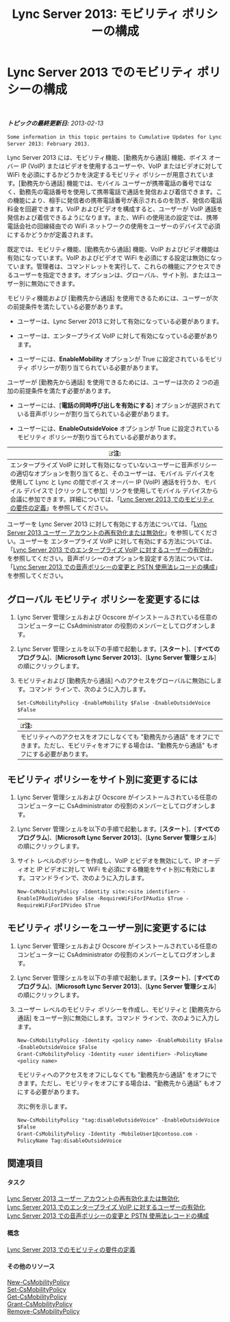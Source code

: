 ﻿---
title: 'Lync Server 2013: モビリティ ポリシーの構成'
TOCTitle: モビリティ ポリシーの構成
ms:assetid: 595536e0-9bb3-49a3-8d13-1a77351ebc62
ms:mtpsurl: https://technet.microsoft.com/ja-jp/library/Hh690018(v=OCS.15)
ms:contentKeyID: 48272164
ms.date: 05/19/2016
mtps_version: v=OCS.15
ms.translationtype: HT
---

# Lync Server 2013 でのモビリティ ポリシーの構成

 

_**トピックの最終更新日:** 2013-02-13_

    Some information in this topic pertains to Cumulative Updates for Lync Server 2013: February 2013.

Lync Server 2013 には、モビリティ機能、\[勤務先から通話\] 機能、ボイス オーバー IP (VoIP) またはビデオを使用するユーザーや、VoIP またはビデオに対して WiFi を必須にするかどうかを決定するモビリティ ポリシーが用意されています。\[勤務先から通話\] 機能では、モバイル ユーザーが携帯電話の番号ではなく、勤務先の電話番号を使用して携帯電話で通話を発信および着信できます。この機能により、相手に発信者の携帯電話番号が表示されるのを防ぎ、発信の電話料金を回避できます。VoIP およびビデオを構成すると、ユーザーが VoIP 通話を発信および着信できるようになります。また、WiFi の使用法の設定では、携帯電話会社の回線経由での WiFi ネットワークの使用をユーザーのデバイスで必須にするかどうかが定義されます。

既定では、モビリティ機能、\[勤務先から通話\] 機能、VoIP およびビデオ機能は有効になっています。VoIP およびビデオで WiFi を必須にする設定は無効になっています。管理者は、コマンドレットを実行して、これらの機能にアクセスできるユーザーを指定できます。オプションは、グローバル、サイト別、またはユーザー別に無効にできます。

モビリティ機能および \[勤務先から通話\] を使用できるためには、ユーザーが次の前提条件を満たしている必要があります。

  - ユーザーは、Lync Server 2013 に対して有効になっている必要があります。

  - ユーザーは、エンタープライズ VoIP に対して有効になっている必要があります。

  - ユーザーには、**EnableMobility** オプションが True に設定されているモビリティ ポリシーが割り当てられている必要があります。

ユーザーが \[勤務先から通話\] を使用できるためには、ユーザーは次の 2 つの追加の前提条件を満たす必要があります。

  - ユーザーには、\[**電話の同時呼び出しを有効にする**\] オプションが選択されている音声ポリシーが割り当てられている必要があります。

  - ユーザーには、**EnableOutsideVoice** オプションが True に設定されているモビリティ ポリシーが割り当てられている必要があります。

<table>
<thead>
<tr class="header">
<th><img src="images/Gg412781.note(OCS.15).gif" title="note" alt="note" />注:</th>
</tr>
</thead>
<tbody>
<tr class="odd">
<td>エンタープライズ VoIP に対して有効になっていないユーザーに音声ポリシーの適切なオプションを割り当てると、そのユーザーは、モバイル デバイスを使用して Lync と Lync の間でボイス オーバー IP (VoIP) 通話を行うか、モバイル デバイスで [クリックして参加] リンクを使用してモバイル デバイスから会議に参加できます。詳細については、「<a href="lync-server-2013-defining-your-mobility-requirements.md">Lync Server 2013 でのモビリティの要件の定義</a>」を参照してください。</td>
</tr>
</tbody>
</table>


ユーザーを Lync Server 2013 に対して有効にする方法については、「[Lync Server 2013 ユーザー アカウントの再有効化または無効化](lync-server-2013-disable-or-re-enable-user-account-for-lync-server.md)」を参照してください。ユーザーを エンタープライズ VoIP に対して有効にする方法については、「[Lync Server 2013 でのエンタープライズ VoIP に対するユーザーの有効化](lync-server-2013-enable-users-for-enterprise-voice.md)」を参照してください。音声ポリシーのオプションを設定する方法については、「[Lync Server 2013 での音声ポリシーの変更と PSTN 使用法レコードの構成](lync-server-2013-modify-a-voice-policy-and-configure-pstn-usage-records.md)」を参照してください。

## グローバル モビリティ ポリシーを変更するには

1.  Lync Server 管理シェルおよび Ocscore がインストールされている任意のコンピューターに CsAdministrator の役割のメンバーとしてログオンします。

2.  Lync Server 管理シェルを以下の手順で起動します。\[**スタート**\]、\[**すべてのプログラム**\]、\[**Microsoft Lync Server 2013**\]、\[**Lync Server 管理シェル**\] の順にクリックします。

3.  モビリティおよび \[勤務先から通話\] へのアクセスをグローバルに無効にします。コマンド ラインで、次のように入力します。
    
        Set-CsMobilityPolicy -EnableMobility $False -EnableOutsideVoice $False
    
    <table>
    <thead>
    <tr class="header">
    <th><img src="images/Gg412781.note(OCS.15).gif" title="note" alt="note" />注:</th>
    </tr>
    </thead>
    <tbody>
    <tr class="odd">
    <td>モビリティへのアクセスをオフにしなくても &quot;勤務先から通話&quot; をオフにできます。ただし、モビリティをオフにする場合は、&quot;勤務先から通話&quot; もオフにする必要があります。</td>
    </tr>
    </tbody>
    </table>


## モビリティ ポリシーをサイト別に変更するには

1.  Lync Server 管理シェルおよび Ocscore がインストールされている任意のコンピューターに CsAdministrator の役割のメンバーとしてログオンします。

2.  Lync Server 管理シェルを以下の手順で起動します。\[**スタート**\]、\[**すべてのプログラム**\]、\[**Microsoft Lync Server 2013**\]、\[**Lync Server 管理シェル**\] の順にクリックします。

3.  サイト レベルのポリシーを作成し、VoIP とビデオを無効にして、IP オーディオと IP ビデオに対して WiFi を必須にする機能をサイト別に有効にします。コマンドラインで、次のように入力します。
    
        New-CsMobilityPolicy -Identity site:<site identifier> -EnableIPAudioVideo $False -RequireWiFiForIPAudio $True -RequireWiFiForIPVideo $True

## モビリティ ポリシーをユーザー別に変更するには

1.  Lync Server 管理シェルおよび Ocscore がインストールされている任意のコンピューターに CsAdministrator の役割のメンバーとしてログオンします。

2.  Lync Server 管理シェルを以下の手順で起動します。\[**スタート**\]、\[**すべてのプログラム**\]、\[**Microsoft Lync Server 2013**\]、\[**Lync Server 管理シェル**\] の順にクリックします。

3.  ユーザー レベルのモビリティ ポリシーを作成し、モビリティと \[勤務先から通話\] をユーザー別に無効にします。コマンド ラインで、次のように入力します。
    
        New-CsMobilityPolicy -Identity <policy name> -EnableMobility $False -EnableOutsideVoice $False
        Grant-CsMobilityPolicy -Identity <user identifier> -PolicyName <policy name>
    
    モビリティへのアクセスをオフにしなくても "勤務先から通話" をオフにできます。ただし、モビリティをオフにする場合は、"勤務先から通話" もオフにする必要があります。
    
    次に例を示します。
    
        New-CsMobilityPolicy "tag:disableOutsideVoice" -EnableOutsideVoice $False
        Grant-CsMobilityPolicy -Identity -MobileUser1@contoso.com -PolicyName Tag:disableOutsideVoice

## 関連項目

#### タスク

[Lync Server 2013 ユーザー アカウントの再有効化または無効化](lync-server-2013-disable-or-re-enable-user-account-for-lync-server.md)  
[Lync Server 2013 でのエンタープライズ VoIP に対するユーザーの有効化](lync-server-2013-enable-users-for-enterprise-voice.md)  
[Lync Server 2013 での音声ポリシーの変更と PSTN 使用法レコードの構成](lync-server-2013-modify-a-voice-policy-and-configure-pstn-usage-records.md)  

#### 概念

[Lync Server 2013 でのモビリティの要件の定義](lync-server-2013-defining-your-mobility-requirements.md)  

#### その他のリソース

[New-CsMobilityPolicy](new-csmobilitypolicy.md)  
[Set-CsMobilityPolicy](set-csmobilitypolicy.md)  
[Get-CsMobilityPolicy](get-csmobilitypolicy.md)  
[Grant-CsMobilityPolicy](grant-csmobilitypolicy.md)  
[Remove-CsMobilityPolicy](remove-csmobilitypolicy.md)

